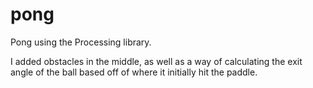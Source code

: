 # pong
Pong using the Processing library.

I added obstacles in the middle, as well as a way of calculating the exit angle of the ball based off of where it initially hit the paddle.
